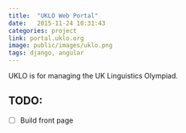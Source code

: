 ```yaml
---
title:  "UKLO Web Portal"
date:   2015-11-24 10:31:43
categories: project
link: portal.uklo.org
image: public/images/uklo.png
tags: django, angular
---
```

UKLO is for managing the UK Linguistics Olympiad.

## TODO:

* [ ] Build front page
